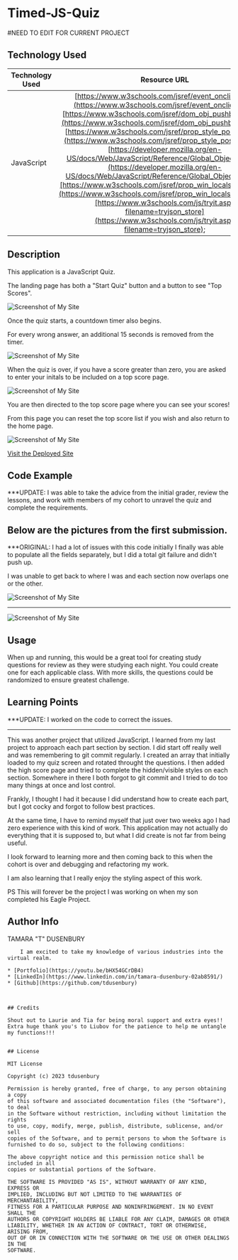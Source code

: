 # Timed-JS-Quiz

#NEED TO EDIT FOR CURRENT PROJECT

## Technology Used 

| Technology Used         | Resource URL           | 
| ------------- |:-------------:| 
| JavaScript | [https://www.w3schools.com/jsref/event_onclick.asp](https://www.w3schools.com/jsref/event_onclick.asp);  [https://www.w3schools.com/jsref/dom_obj_pushbutton.asp](https://www.w3schools.com/jsref/dom_obj_pushbutton.asp); [https://www.w3schools.com/jsref/prop_style_position.asp](https://www.w3schools.com/jsref/prop_style_position.asp); [https://developer.mozilla.org/en-US/docs/Web/JavaScript/Reference/Global_Objects/Array](https://developer.mozilla.org/en-US/docs/Web/JavaScript/Reference/Global_Objects/Array);[https://www.w3schools.com/jsref/prop_win_localstorage.asp](https://www.w3schools.com/jsref/prop_win_localstorage.asp);[https://www.w3schools.com/js/tryit.asp?filename=tryjson_store](https://www.w3schools.com/js/tryit.asp?filename=tryjson_store); 


## Description 

This application is a JavaScript Quiz. 

The landing page has both a "Start Quiz" button and a button to see "Top Scores".

![Screenshot of My Site](images/CorrectedHomePage.PNG)

Once the quiz starts, a countdown timer also begins.

For every wrong answer, an additional 15 seconds is removed from the timer.

![Screenshot of My Site](images/CorrectedQuizPage.PNG)

When the quiz is over, if you have a score greater than zero, you are asked to enter your initals to be included on a top score page.

![Screenshot of My Site](images/CorrectedFinalScore.PNG)

You are then directed to the top score page where you can see your scores!

From this page you can reset the top score list if you wish and also return to the home page.


![Screenshot of My Site](images/CorrectedTopScore.PNG)

[Visit the Deployed Site](https://tdusenbury.github.io/Timed-JS-Quiz/)


## Code Example
***UPDATE:
I was able to take the advice from the initial grader, review the lessons, and work with members of my cohort to unravel the quiz and complete the requirements.

Below are the pictures from the first submission.
-----------------
***ORIGINAL:
I had a lot of issues with this code initially I finally was able to populate all the fields separately, but I did a total git failure and didn't push up. 

I was unable to get back to where I was and each section now overlaps one or the other.

![Screenshot of My Site](images/screen%20pic.PNG)

-------------------------------------------------

![Screenshot of My Site](images/start%20quiz.PNG)


## Usage 

When up and running, this would be a great tool for creating study questions for review as they were studying each night. You could create one for each applicable class. With more skills, the questions could be randomized to ensure greatest challenge.


## Learning Points 
***UPDATE: I worked on the code to correct the issues.

-----------------------------------------------------
This was another project that utilized JavaScript. I learned from my last project to approach each part section by section. I did start off really well and was remembering to git commit regularly.  I created an array that initially loaded to my quiz screen and rotated throught the questions. I then added the high score page and tried to complete the hidden/visible styles on each section. Somewhere in there I both forgot to git commit and I tried to do too many things at once and lost control.

Frankly, I thought I had it because I did understand how to create each part, but I got cocky and forgot to follow best practices.

At the same time, I have to remind myself that just over two weeks ago I had zero experience with this kind of work. This application may not actually do everything that it is supposed to, but what I did create is not far from being useful. 

I look forward to learning more and then coming back to this when the cohort is over and debugging and refactoring my work.

I am also learning that I really enjoy the styling aspect of this work.

PS This will forever be the project I was working on when my son completed his Eagle Project. 

## Author Info


TAMARA "T" DUSENBURY
```
    I am excited to take my knowledge of various industries into the virtual realm.

* [Portfolio](https://youtu.be/bHX54GCrDB4)
* [LinkedIn](https://www.linkedin.com/in/tamara-dusenbury-02ab8591/)
* [Github](https://github.com/tdusenbury)
```
```


## Credits

Shout out to Laurie and Tia for being moral support and extra eyes!!
Extra huge thank you's to Liubov for the patience to help me untangle my functions!!!


## License

MIT License

Copyright (c) 2023 tdusenbury

Permission is hereby granted, free of charge, to any person obtaining a copy
of this software and associated documentation files (the "Software"), to deal
in the Software without restriction, including without limitation the rights
to use, copy, modify, merge, publish, distribute, sublicense, and/or sell
copies of the Software, and to permit persons to whom the Software is
furnished to do so, subject to the following conditions:

The above copyright notice and this permission notice shall be included in all
copies or substantial portions of the Software.

THE SOFTWARE IS PROVIDED "AS IS", WITHOUT WARRANTY OF ANY KIND, EXPRESS OR
IMPLIED, INCLUDING BUT NOT LIMITED TO THE WARRANTIES OF MERCHANTABILITY,
FITNESS FOR A PARTICULAR PURPOSE AND NONINFRINGEMENT. IN NO EVENT SHALL THE
AUTHORS OR COPYRIGHT HOLDERS BE LIABLE FOR ANY CLAIM, DAMAGES OR OTHER
LIABILITY, WHETHER IN AN ACTION OF CONTRACT, TORT OR OTHERWISE, ARISING FROM,
OUT OF OR IN CONNECTION WITH THE SOFTWARE OR THE USE OR OTHER DEALINGS IN THE
SOFTWARE.